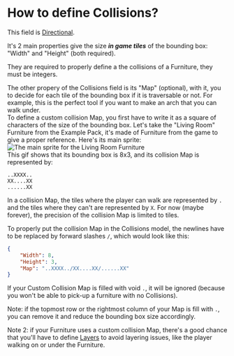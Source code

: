 # How to define Collisions?

This field is [Directional](https://github.com/Leroymilo/FurnitureFramework/blob/3.0.0/doc/Directional%20Fields.md).

It's 2 main properties give the size ***in game tiles*** of the bounding box: "Width" and "Height" (both required).

They are required to properly define a the collisions of a Furniture, they must be integers.

The other propery of the Collisions field is its "Map" (optional), with it, you to decide for each tile of the bounding box if it is traversable or not. For example, this is the perfect tool if you want to make an arch that you can walk under.  
To define a custom collision Map, you first have to write it as a square of characters of the size of the bounding box. Let's take the "Living Room" Furniture from the Example Pack, it's made of Furniture from the game to give a proper reference. Here's its main sprite:  
![The main sprite for the Living Room Furniture](https://github.com/Leroymilo/FurnitureFramework/blob/3.0.0/doc/images/collision_map_example.gif)  
This gif shows that its bounding box is 8x3, and its collision Map is represented by:
```
..XXXX..
XX....XX
......XX
```
In a collision Map, the tiles where the player can walk are represented by `.` and the tiles where they can't are represented by `X`. For now (maybe forever), the precision of the collision Map is limited to tiles.

To properly put the collision Map in the Collisions model, the newlines have to be replaced by forward slashes `/`, which would look like this:
```json
{
	"Width": 8,
	"Height": 3,
	"Map": "..XXXX../XX....XX/......XX"
}
```

If your Custom Collision Map is filled with void `.`, it will be ignored (because you won't be able to pick-up a furniture with no Collisions).

Note: if the topmost row or the rightmost column of your Map is fill with `.`, you can remove it and reduce the bounding box size accordingly.

Note 2: if your Furniture uses a custom collision Map, there's a good chance that you'll have to define [Layers](https://github.com/Leroymilo/FurnitureFramework/blob/3.0.0/doc/Furniture.md#layers) to avoid layering issues, like the player walking on or under the Furniture.